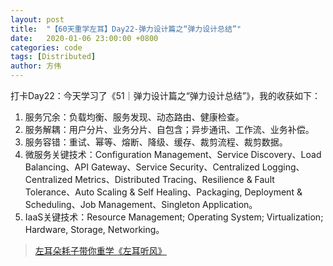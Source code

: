 ```yaml
---
layout: post
title:  "【60天重学左耳】Day22-弹力设计篇之“弹力设计总结”"
date:   2020-01-06 23:00:00 +0800
categories: code
tags: [Distributed]
author: 方伟
---
```


打卡Day22：今天学习了《51｜弹力设计篇之“弹力设计总结”》，我的收获如下：

1. 服务冗余：负载均衡、服务发现、动态路由、健康检查。
2. 服务解耦：用户分片、业务分片、自包含；异步通讯、工作流、业务补偿。
3. 服务容错：重试、幂等、熔断、降级、缓存、裁剪流程、裁剪数据。
4. 微服务关键技术：Configuration Management、Service
 Discovery、Load Balancing、API Gateway、Service Security、Centralized Logging、Centralized Metrics、Distributed Tracing、Resilience & Fault Tolerance、Auto Scaling & Self Healing、Packaging, Deployment & Scheduling、Job Management、Singleton Application。
5. IaaS关键技术：Resource Management; Operating System; Virtualization; Hardware, Storage, Networking。
 
> [左耳朵耗子带你重学《左耳听风》](https://time.geekbang.org/column/article/177414?utm_term=zeusL3AA0&utm_source=wechat&utm_medium=chongxuedaka)


